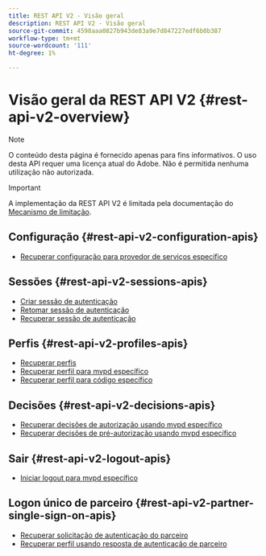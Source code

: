 ```yaml
---
title: REST API V2 - Visão geral
description: REST API V2 - Visão geral
source-git-commit: 4598aaa0827b943de83a9e7d847227edf6b0b387
workflow-type: tm+mt
source-wordcount: '111'
ht-degree: 1%

---
```



# Visão geral da REST API V2 {#rest-api-v2-overview}

>[!NOTE]
>
> O conteúdo desta página é fornecido apenas para fins informativos. O uso desta API requer uma licença atual do Adobe. Não é permitida nenhuma utilização não autorizada.

>[!IMPORTANT]
>
> A implementação da REST API V2 é limitada pela documentação do [Mecanismo de limitação](/help/authentication/throttling-mechanism.md).

## Configuração {#rest-api-v2-configuration-apis}

* [Recuperar configuração para provedor de serviços específico](./apis/configuration-apis/rest-api-v2-configuration-apis-retrieve-configuration-for-specific-service-provider.md)

## Sessões {#rest-api-v2-sessions-apis}

* [Criar sessão de autenticação](./apis/sessions-apis/rest-api-v2-sessions-apis-create-authentication-session.md)
* [Retomar sessão de autenticação](./apis/sessions-apis/rest-api-v2-sessions-apis-resume-authentication-session.md)
* [Recuperar sessão de autenticação](./apis/sessions-apis/rest-api-v2-sessions-apis-retrieve-authentication-session-information-using-code.md)

## Perfis {#rest-api-v2-profiles-apis}

* [Recuperar perfis](./apis/profiles-apis/rest-api-v2-profiles-apis-retrieve-profiles.md)
* [Recuperar perfil para mvpd específico](./apis/profiles-apis/rest-api-v2-profiles-apis-retrieve-profiles-for-specific-mvpd.md)
* [Recuperar perfil para código específico](./apis/profiles-apis/rest-api-v2-profiles-apis-retrieve-profiles-for-specific-code.md)

## Decisões {#rest-api-v2-decisions-apis}

* [Recuperar decisões de autorização usando mvpd específico](./apis/decisions-apis/rest-api-v2-decisions-apis-retrieve-authorization-decisions-using-specific-mvpd.md)
* [Recuperar decisões de pré-autorização usando mvpd específico](./apis/decisions-apis/rest-api-v2-decisions-apis-retrieve-preauthorization-decisions-using-specific-mvpd.md)

## Sair {#rest-api-v2-logout-apis}

* [Iniciar logout para mvpd específico](./apis/logout-apis/rest-api-v2-logout-apis-initiate-logout-for-specific-mvpd.md)

## Logon único de parceiro {#rest-api-v2-partner-single-sign-on-apis}

* [Recuperar solicitação de autenticação do parceiro](./apis/partner-single-sign-on-apis/rest-api-v2-partner-single-sign-on-apis-retrieve-partner-authentication-request.md)
* [Recuperar perfil usando resposta de autenticação de parceiro](./apis/partner-single-sign-on-apis/rest-api-v2-partner-single-sign-on-apis-retrieve-profile-using-partner-authentication-response.md)
